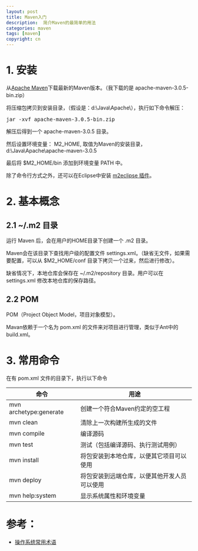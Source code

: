 ```yaml
---
layout: post
title: Maven入门
description:  简介Maven的最简单的用法
categories: maven
tags: [maven]
copyright: cn
---
```


# 1. 安装

从[Apache Maven](http://maven.apache.org/download.cgi)下载最新的Maven版本。（我下载的是 apache-maven-3.0.5-bin.zip）

将压缩包拷贝到安装目录，（假设是：d:\Java\Apache\），执行如下命令解压：
<pre>
jar -xvf apache-maven-3.0.5-bin.zip
</pre>

解压后得到一个 apache-maven-3.0.5 目录。

然后设置环境变量： M2_HOME, 取值为Maven的安装目录， d:\Java\Apache\apache-maven-3.0.5 

最后将 $M2_HOME/bin 添加到环境变量 PATH 中。

除了命令行方式之外，还可以在Eclipse中安装 [m2eclipse 插件](http://www.sonatype.org/m2eclipse/)。

# 2. 基本概念

## 2.1 ~/.m2 目录

运行 Maven 后，会在用户的HOME目录下创建一个 .m2 目录。

Maven会在该目录下查找用户级的配置文件 settings.xml。（缺省无文件，如果需要配置，可以从 $M2_HOME/conf 目录下拷贝一个过来，然后进行修改）。

缺省情况下，本地仓库会保存在 ~/.m2/repository 目录。用户可以在 settings.xml 修改本地仓库的保存路径。

## 2.2 POM

POM（Project Object Model，项目对象模型）。

Mavan依赖于一个名为 pom.xml 的文件来对项目进行管理，类似于Ant中的build.xml。



# 3. 常用命令

在有 pom.xml 文件的目录下，执行以下命令
<table width="100%">
    <thead>
        <tr><th>命令</th><th>用途</th></tr>
    </thead>
    <tbody>
        <tr><td>mvn archetype:generate</td><td>创建一个符合Maven约定的空工程</td></tr>
        <tr><td>mvn clean</td><td>清除上一次构建所生成的文件</td></tr>
        <tr><td>mvn compile</td><td>编译源码</td></tr>
        <tr><td>mvn test</td><td>测试（包括编译源码、执行测试用例）</td></tr>
        <tr><td>mvn install</td><td>将包安装到本地仓库，以便其它项目可以使用</td></tr>
        <tr><td>mvn deploy</td><td>将包安装到远端仓库，以便其他开发人员可以使用</td></tr>
        <tr><td>mvn help:system</td><td>显示系统属性和环境变量</td></tr>
    </tbody>
</table>

# 参考：

* [操作系统常用术语](/2013/03/14/os-common.html)
